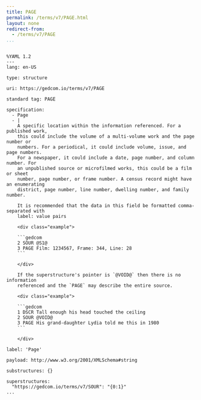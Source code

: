 ```yaml
---
title: PAGE
permalink: /terms/v7/PAGE.html
layout: none
redirect-from:
  - /terms/v7/PAGE
...
```


```

%YAML 1.2
---
lang: en-US

type: structure

uri: https://gedcom.io/terms/v7/PAGE

standard tag: PAGE

specification:
  - Page
  - |
    A specific location within the information referenced. For a published work,
    this could include the volume of a multi-volume work and the page number or
    numbers. For a periodical, it could include volume, issue, and page numbers.
    For a newspaper, it could include a date, page number, and column number. For
    an unpublished source or microfilmed works, this could be a film or sheet
    number, page number, or frame number. A census record might have an enumerating
    district, page number, line number, dwelling number, and family number.
    
    It is recommended that the data in this field be formatted comma-separated with
    label: value pairs
    
    <div class="example">
    
    ```gedcom
    2 SOUR @S1@
    3 PAGE Film: 1234567, Frame: 344, Line: 28
    ```
    
    </div>
    
    If the superstructure's pointer is `@VOID@` then there is no information
    referenced and the `PAGE` may describe the entire source.
    
    <div class="example">
    
    ```gedcom
    1 DSCR Tall enough his head touched the ceiling
    2 SOUR @VOID@
    3 PAGE His grand-daughter Lydia told me this in 1980
    ```
    
    </div>

label: 'Page'

payload: http://www.w3.org/2001/XMLSchema#string

substructures: {}

superstructures:
  "https://gedcom.io/terms/v7/SOUR": "{0:1}"
...

```
